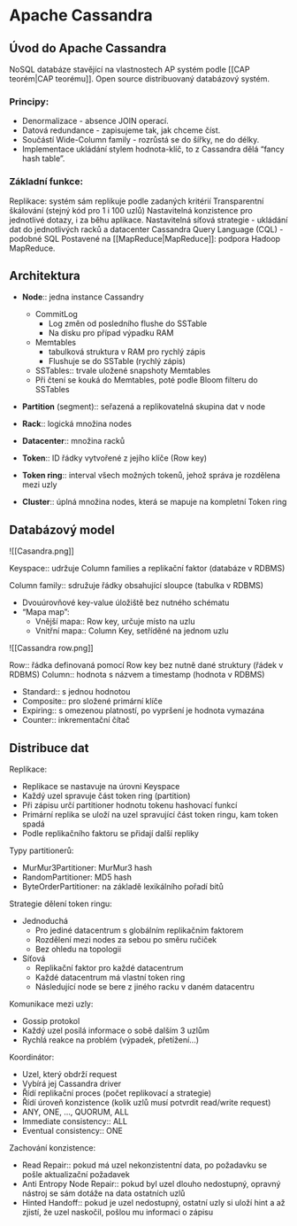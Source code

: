 # Apache Cassandra
## Úvod do Apache Cassandra
NoSQL databáze stavějící na vlastnostech AP systém podle [[CAP teorém|CAP teorému]]. Open source distribuovaný databázový systém. 

### Principy:
- Denormalizace - absence JOIN operací.
- Datová redundance - zapisujeme tak, jak chceme číst.
- Součástí Wide-Column family - rozrůstá se do šířky, ne do délky. 
- Implementace ukládání stylem hodnota-klíč, to z Cassandra dělá “fancy hash table”.

### Základní funkce:
Replikace: systém sám replikuje podle zadaných kritérií
Transparentní škálování (stejný kód pro 1 i 100 uzlů)
Nastavitelná konzistence pro jednotlivé dotazy, i za běhu aplikace.
Nastavitelná síťová strategie - ukládání dat do jednotlivých racků a datacenter
Cassandra Query Language (CQL) - podobné SQL
Postavené na [[MapReduce|MapReduce]]: podpora Hadoop MapReduce.

## Architektura
- **Node**:: jedna instance Cassandry
	- CommitLog
		- Log změn od posledního flushe do SSTable
		- Na disku pro případ výpadku RAM
	- Memtables
		- tabulková struktura v RAM pro rychlý zápis
		- Flushuje se do SSTable (rychlý zápis)
	- SSTables:: trvale uložené snapshoty Memtables
	- Při čtení se kouká do Memtables, poté podle Bloom filteru do SSTables

- **Partition** (segment):: seřazená a replikovatelná skupina dat v node
- **Rack**:: logická množina nodes
- **Datacenter**:: množina racků
- **Token**:: ID řádky vytvořené z jejího klíče (Row key)
- **Token ring**:: interval všech možných tokenů, jehož správa je rozdělena mezi uzly
- **Cluster**:: úplná množina nodes, která se mapuje na kompletní Token ring

## Databázový model
![[Casandra.png]]

Keyspace:: udržuje Column families a replikační faktor (databáze v RDBMS)

Column family:: sdružuje řádky obsahující sloupce (tabulka  v RDBMS)
- Dvouúrovňové key-value úložiště bez nutného schématu
- “Mapa map”:
	- Vnější mapa:: Row key, určuje místo na uzlu
	- Vnitřní mapa:: Column Key, setříděné na jednom uzlu

![[Cassandra row.png]]

Row:: řádka definovaná pomocí Row key bez nutně dané struktury (řádek v RDBMS)
Column:: hodnota s názvem a timestamp (hodnota v RDBMS)
- Standard:: s jednou hodnotou
- Composite:: pro složené primární klíče
- Expiring:: s omezenou platností, po vypršení je hodnota vymazána
- Counter:: inkrementační čítač

## Distribuce dat
Replikace:
- Replikace se nastavuje na úrovni Keyspace
- Každý uzel spravuje část token ring (partition)
- Při zápisu určí partitioner hodnotu tokenu hashovací funkcí
- Primární replika se uloží na uzel spravující část token ringu, kam token spadá
- Podle replikačního faktoru se přidají další repliky

Typy partitionerů:
- MurMur3Partitioner: MurMur3 hash
- RandomPartitioner: MD5 hash
- ByteOrderPartitioner: na základě lexikálního pořadí bitů

Strategie dělení token ringu:
- Jednoduchá
	- Pro jediné datacentrum s globálním replikačním faktorem
	- Rozdělení mezi nodes za sebou po směru ručiček
	- Bez ohledu na topologii
- Síťová
	- Replikační faktor pro každé datacentrum
	- Každé datacentrum má vlastní token ring
	- Následující node se bere z jiného racku v daném datacentru

Komunikace mezi uzly:
- Gossip protokol
- Každý uzel posílá informace o sobě dalším 3 uzlům
- Rychlá reakce na problém (výpadek, přetížení...)

Koordinátor:
- Uzel, který obdrží request
- Vybírá jej Cassandra driver
- Řídí replikační proces (počet replikovací a strategie)
- Řídí úroveň konzistence (kolik uzlů musí potvrdit read/write request)
- ANY, ONE, …, QUORUM, ALL
- Immediate consistency:: ALL
- Eventual consistency:: ONE

Zachování konzistence:
- Read Repair:: pokud má uzel nekonzistentní data, po požadavku se pošle aktualizační požadavek
- Anti Entropy Node Repair:: pokud byl uzel dlouho nedostupný, opravný nástroj se sám dotáže na data ostatních uzlů
- Hinted Handoff:: pokud je uzel nedostupný, ostatní uzly si uloží hint a až zjistí, že uzel naskočil, pošlou mu informaci o zápisu
